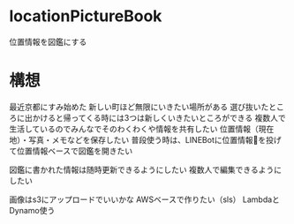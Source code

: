 # locationPictureBook
位置情報を図鑑にする

# 構想
最近京都にすみ始めた
新しい町ほど無限にいきたい場所がある
選び抜いたところに出かけると帰ってくる時には3つは新しくいきたいところができる
複数人で生活しているのでみんなでそのわくわくや情報を共有したい
位置情報（現在地）・写真・メモなどを保存したい
普段使う時は、LINEBotに位置情報📍を投げて位置情報ベースで図鑑を開きたい

図鑑に書かれた情報は随時更新できるようにしたい
複数人で編集できるようにしたい

画像はs3にアップロードでいいかな
AWSベースで作りたい（sls）
LambdaとDynamo使う